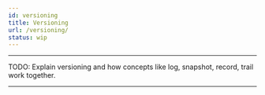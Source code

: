 ```yaml
---
id: versioning
title: Versioning
url: /versioning/
status: wip
---
```


***
TODO: Explain versioning and how concepts like log, snapshot, record, trail
work together.
***

